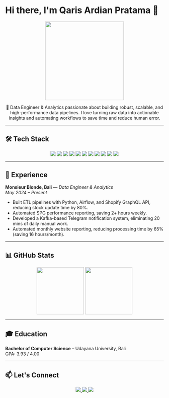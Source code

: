 # Hi there, I'm Qaris Ardian Pratama 👋  

<p align="center">
  <img src="https://media.giphy.com/media/WUlplcMpOCEmTGBtBW/giphy.gif" width="250">
</p>

<p align="center">
  🚀 <b></b>Data Engineer & Analytics</b> passionate about building robust, scalable, and high-performance data pipelines.  
  I love turning raw data into actionable insights and automating workflows to save time and reduce human error.  
</p>

---

## 🛠️ Tech Stack
<p align="center">
  <img src="https://img.shields.io/badge/Python-3776AB?style=for-the-badge&logo=python&logoColor=white"/>
  <img src="https://img.shields.io/badge/SQL-316192?style=for-the-badge&logo=postgresql&logoColor=white"/>
  <img src="https://img.shields.io/badge/Shell_Script-121011?style=for-the-badge&logo=gnu-bash&logoColor=white"/>
  <img src="https://img.shields.io/badge/Apache_Airflow-017CEE?style=for-the-badge&logo=apache-airflow&logoColor=white"/>
  <img src="https://img.shields.io/badge/dbt-FF694B?style=for-the-badge&logo=dbt&logoColor=white"/>
  <img src="https://img.shields.io/badge/Apache_Kafka-231F20?style=for-the-badge&logo=apache-kafka&logoColor=white"/>
  <img src="https://img.shields.io/badge/Apache_Spark-E25A1C?style=for-the-badge&logo=apache-spark&logoColor=white"/>
  <img src="https://img.shields.io/badge/Docker-2496ED?style=for-the-badge&logo=docker&logoColor=white"/>
  <img src="https://img.shields.io/badge/Snowflake-29B5E8?style=for-the-badge&logo=snowflake&logoColor=white"/>
  <img src="https://img.shields.io/badge/BigQuery-669DF6?style=for-the-badge&logo=google-cloud&logoColor=white"/>
  <img src="https://img.shields.io/badge/Tableau-E97627?style=for-the-badge&logo=tableau&logoColor=white"/>
</p>

---

## 💼 Experience

**Monsieur Blonde, Bali** — *Data Engineer & Analytics*  
*May 2024 – Present*  
- Built ETL pipelines with Python, Airflow, and Shopify GraphQL API, reducing stock update time by 80%.  
- Automated SPG performance reporting, saving 2+ hours weekly.  
- Developed a Kafka-based Telegram notification system, eliminating 20 mins of daily manual work.  
- Automated monthly website reporting, reducing processing time by 65% (saving 16 hours/month).  

---

## 📊 GitHub Stats
<p align="center">
  <img src="https://github-readme-stats.vercel.app/api?username=qarisp&show_icons=true&theme=tokyonight" height="150"/>
  <img src="https://github-readme-stats.vercel.app/api/top-langs/?username=qarisp&layout=compact&theme=tokyonight" height="150"/>
</p>

---

## 🎓 Education
**Bachelor of Computer Science** – Udayana University, Bali  
GPA: 3.93 / 4.00  

---

## 📫 Let's Connect
<p align="center">
  <a href="https://www.linkedin.com/in/qaris-pratama-640960207/">
    <img src="https://img.shields.io/badge/LinkedIn-0A66C2?style=for-the-badge&logo=linkedin&logoColor=white"/>
  </a>
  <a href="https://qarisp.github.io/">
    <img src="https://img.shields.io/badge/Website-000000?style=for-the-badge&logo=About.me&logoColor=white"/>
  </a>
  <a href="https://www.credly.com/users/qaris-ardian-pratama">
    <img src="https://img.shields.io/badge/Credly-FF6B00?style=for-the-badge&logo=credly&logoColor=white"/>
  </a>
</p>
